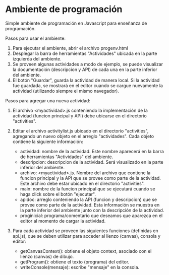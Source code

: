 # Ambiente de programación

Simple ambiente de programación en Javascript para enseñanza de programación.

Pasos para usar el ambiente:


1. Para  ejecutar el ambiente, abrir el archivo progenv.html
2. Desplegar la barra de herramientas "Actividades" ubicada en la parte izquierda del ambiente.
3. Se proveen algunas actividades a modo de ejemplo, se puede visualizar la documentación (descripcion y API) de cada una en la parte inferior del ambiente. 
4. El botón "Guardar",  guarda la actividad  de manera local. Si la actividad fue guardada, se mostrará en el editor cuando se cargue nuevamente la actividad (utilizando siempre el mismo navegador).

Pasos para agregar una nueva actividad:

1. El archivo \<myactividad\>.js conteniendo la implementación de la actividad (funcion principal y API) debe ubicarse en el directorio "activities".

2. Editar el archivo activitylist.js ubicado en el directorio "activities",  agregando un nuevo objeto en el arreglo "actividades". Cada objeto contiene la siguiente información:

    - actividad: nombre de la actividad. Este nombre aparecerá en la barra de herramientas "Actividades" del ambiente.
    - descripcion: descripcion de la actividad. Será visualizado en la parte inferior del ambiente.
    - archivo: \<myactividad\>.js. Nombre del archivo que contiene la funcion principal y la API que se provee como parte de la actividad. Este archivo debe estar ubicado en el directorio "activities". 
    - main: nombre de la funcion principal que se ejecutará cuando se haga click sobre el botón "ejecutar".
    - apidoc: arreglo conteniendo la API (funcion y descripcion) que se provee como parte de la actividad. Esta información se muestra en la parte inferior del ambiente junto con la descripción de la actividad.
    - proginicial: programa/comentario que deseamos  que aparezca en el editor al momento de cargar la actividad.



2. Para cada actividad se proveen las siguientes funciones (definidas en api.js), que se deben utilizar para acceder al lienzo (canvas), consola y editor:

    - getCanvasContext(): obtiene el objeto context, asociado con el lienzo (canvas) de dibujo.
    - getProgram(): obtiene el texto (programa) del editor.
    - writeConsole(mensaje): escribe "mensaje" en la consola.




